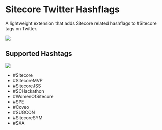 # Sitecore Twitter Hashflags 
A lightweight extension that adds Sitecore related hashflags to #Sitecore tags on Twitter.

<img src="https://i.imgur.com/dYOPGGZ.png">


## Supported Hashtags
<img src="https://i.imgur.com/jqQWpwW.png">

- #Sitecore
- #SitecoreMVP
- #SitecoreJSS
- #SCHackathon
- #WomenOfSitecore
- #SPE
- #Coveo
- #SUGCON
- #SitecoreSYM
- #SXA
